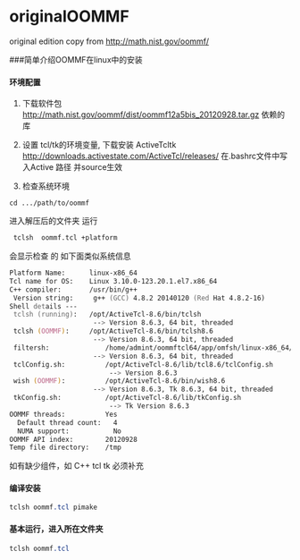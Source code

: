 # originalOOMMF
original edition copy from http://math.nist.gov/oommf/


###简单介绍OOMMF在linux中的安装
#### 环境配置
1. 下载软件包
http://math.nist.gov/oommf/dist/oommf12a5bis_20120928.tar.gz
                依赖的库
2. 设置 tcl/tk的环境变量,
下载安装 ActiveTcltk
http://downloads.activestate.com/ActiveTcl/releases/
在.bashrc文件中写入Active 路径
并source生效

3. 检查系统环境
```bsh
cd .../path/to/oommf
```

 进入解压后的文件夹 运行

```sh
 tclsh  oommf.tcl +platform
```
会显示检查 的 如下面类似系统信息  
```zsh
Platform Name:		linux-x86_64
Tcl name for OS:	Linux 3.10.0-123.20.1.el7.x86_64
C++ compiler:   	/usr/bin/g++ 
 Version string:	 g++ (GCC) 4.8.2 20140120 (Red Hat 4.8.2-16)
Shell details ---
 tclsh (running): 	/opt/ActiveTcl-8.6/bin/tclsh
                  	 --> Version 8.6.3, 64 bit, threaded
 tclsh (OOMMF): 	/opt/ActiveTcl-8.6/bin/tclsh8.6
                  	 --> Version 8.6.3, 64 bit, threaded
 filtersh:           	/home/admint/oommftcl64/app/omfsh/linux-x86_64/filtersh
                  	 --> Version 8.6.3, 64 bit, threaded
 tclConfig.sh:        	/opt/ActiveTcl-8.6/lib/tcl8.6/tclConfig.sh
                      	 --> Version 8.6.3
 wish (OOMMF):        	/opt/ActiveTcl-8.6/bin/wish8.6
                  	 --> Version 8.6.3, Tk 8.6.3, 64 bit, threaded
 tkConfig.sh:         	/opt/ActiveTcl-8.6/lib/tkConfig.sh
                      	 --> Tk Version 8.6.3
OOMMF threads:         	Yes
  Default thread count:	  4
  NUMA support:        	  No
OOMMF API index:       	20120928
Temp file directory: 	/tmp
```
如有缺少组件，如 C++   tcl tk 必须补充

#### 编译安装
```css
tclsh oommf.tcl pimake
```

#### 基本运行，进入所在文件夹
```css
tclsh oommf.tcl
```

